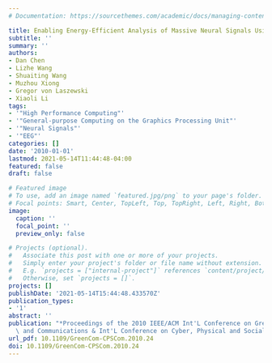 ```yaml
---
# Documentation: https://sourcethemes.com/academic/docs/managing-content/

title: Enabling Energy-Efficient Analysis of Massive Neural Signals Using GPGPU
subtitle: ''
summary: ''
authors:
- Dan Chen
- Lizhe Wang
- Shuaiting Wang
- Muzhou Xiong
- Gregor von Laszewski
- Xiaoli Li
tags:
- '"High Performance Computing"'
- '"General-purpose Computing on the Graphics Processing Unit"'
- '"Neural Signals"'
- '"EEG"'
categories: []
date: '2010-01-01'
lastmod: 2021-05-14T11:44:48-04:00
featured: false
draft: false

# Featured image
# To use, add an image named `featured.jpg/png` to your page's folder.
# Focal points: Smart, Center, TopLeft, Top, TopRight, Left, Right, BottomLeft, Bottom, BottomRight.
image:
  caption: ''
  focal_point: ''
  preview_only: false

# Projects (optional).
#   Associate this post with one or more of your projects.
#   Simply enter your project's folder or file name without extension.
#   E.g. `projects = ["internal-project"]` references `content/project/deep-learning/index.md`.
#   Otherwise, set `projects = []`.
projects: []
publishDate: '2021-05-14T15:44:48.433570Z'
publication_types:
- '1'
abstract: ''
publication: "*Proceedings of the 2010 IEEE/ACM Int'L Conference on Green Computing\
  \ and Communications & Int'L Conference on Cyber, Physical and Social Computing*"
url_pdf: 10.1109/GreenCom-CPSCom.2010.24
doi: 10.1109/GreenCom-CPSCom.2010.24
---
```

